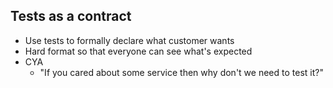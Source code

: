 Tests as a contract
-------------------

  * Use tests to formally declare what customer wants
  * Hard format so that everyone can see what's expected
  * CYA
    * "If you cared about some service then why don't we need to test it?"


